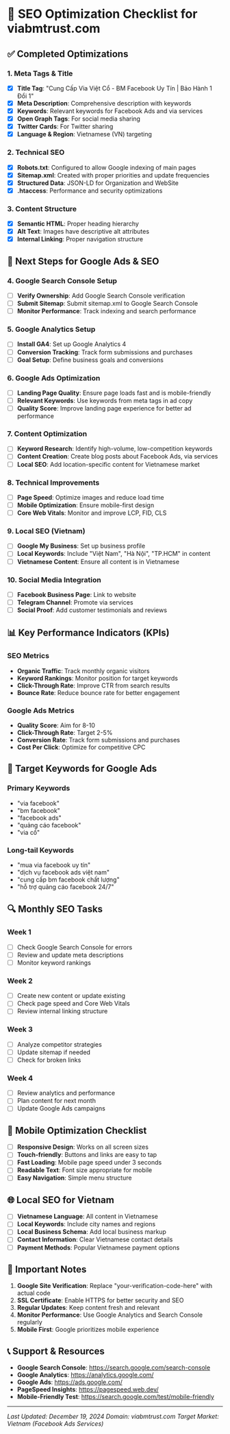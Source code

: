 # 🚀 SEO Optimization Checklist for viabmtrust.com

## ✅ Completed Optimizations

### 1. Meta Tags & Title

- [x] **Title Tag**: "Cung Cấp Via Việt Cổ - BM Facebook Uy Tín | Bảo Hành 1 Đổi 1"
- [x] **Meta Description**: Comprehensive description with keywords
- [x] **Keywords**: Relevant keywords for Facebook Ads and via services
- [x] **Open Graph Tags**: For social media sharing
- [x] **Twitter Cards**: For Twitter sharing
- [x] **Language & Region**: Vietnamese (VN) targeting

### 2. Technical SEO

- [x] **Robots.txt**: Configured to allow Google indexing of main pages
- [x] **Sitemap.xml**: Created with proper priorities and update frequencies
- [x] **Structured Data**: JSON-LD for Organization and WebSite
- [x] **.htaccess**: Performance and security optimizations

### 3. Content Structure

- [x] **Semantic HTML**: Proper heading hierarchy
- [x] **Alt Text**: Images have descriptive alt attributes
- [x] **Internal Linking**: Proper navigation structure

## 🔧 Next Steps for Google Ads & SEO

### 4. Google Search Console Setup

- [ ] **Verify Ownership**: Add Google Search Console verification
- [ ] **Submit Sitemap**: Submit sitemap.xml to Google Search Console
- [ ] **Monitor Performance**: Track indexing and search performance

### 5. Google Analytics Setup

- [ ] **Install GA4**: Set up Google Analytics 4
- [ ] **Conversion Tracking**: Track form submissions and purchases
- [ ] **Goal Setup**: Define business goals and conversions

### 6. Google Ads Optimization

- [ ] **Landing Page Quality**: Ensure page loads fast and is mobile-friendly
- [ ] **Relevant Keywords**: Use keywords from meta tags in ad copy
- [ ] **Quality Score**: Improve landing page experience for better ad performance

### 7. Content Optimization

- [ ] **Keyword Research**: Identify high-volume, low-competition keywords
- [ ] **Content Creation**: Create blog posts about Facebook Ads, via services
- [ ] **Local SEO**: Add location-specific content for Vietnamese market

### 8. Technical Improvements

- [ ] **Page Speed**: Optimize images and reduce load time
- [ ] **Mobile Optimization**: Ensure mobile-first design
- [ ] **Core Web Vitals**: Monitor and improve LCP, FID, CLS

### 9. Local SEO (Vietnam)

- [ ] **Google My Business**: Set up business profile
- [ ] **Local Keywords**: Include "Việt Nam", "Hà Nội", "TP.HCM" in content
- [ ] **Vietnamese Content**: Ensure all content is in Vietnamese

### 10. Social Media Integration

- [ ] **Facebook Business Page**: Link to website
- [ ] **Telegram Channel**: Promote via services
- [ ] **Social Proof**: Add customer testimonials and reviews

## 📊 Key Performance Indicators (KPIs)

### SEO Metrics

- **Organic Traffic**: Track monthly organic visitors
- **Keyword Rankings**: Monitor position for target keywords
- **Click-Through Rate**: Improve CTR from search results
- **Bounce Rate**: Reduce bounce rate for better engagement

### Google Ads Metrics

- **Quality Score**: Aim for 8-10
- **Click-Through Rate**: Target 2-5%
- **Conversion Rate**: Track form submissions and purchases
- **Cost Per Click**: Optimize for competitive CPC

## 🎯 Target Keywords for Google Ads

### Primary Keywords

- "via facebook"
- "bm facebook"
- "facebook ads"
- "quảng cáo facebook"
- "via cổ"

### Long-tail Keywords

- "mua via facebook uy tín"
- "dịch vụ facebook ads việt nam"
- "cung cấp bm facebook chất lượng"
- "hỗ trợ quảng cáo facebook 24/7"

## 🔍 Monthly SEO Tasks

### Week 1

- [ ] Check Google Search Console for errors
- [ ] Review and update meta descriptions
- [ ] Monitor keyword rankings

### Week 2

- [ ] Create new content or update existing
- [ ] Check page speed and Core Web Vitals
- [ ] Review internal linking structure

### Week 3

- [ ] Analyze competitor strategies
- [ ] Update sitemap if needed
- [ ] Check for broken links

### Week 4

- [ ] Review analytics and performance
- [ ] Plan content for next month
- [ ] Update Google Ads campaigns

## 📱 Mobile Optimization Checklist

- [ ] **Responsive Design**: Works on all screen sizes
- [ ] **Touch-friendly**: Buttons and links are easy to tap
- [ ] **Fast Loading**: Mobile page speed under 3 seconds
- [ ] **Readable Text**: Font size appropriate for mobile
- [ ] **Easy Navigation**: Simple menu structure

## 🌐 Local SEO for Vietnam

- [ ] **Vietnamese Language**: All content in Vietnamese
- [ ] **Local Keywords**: Include city names and regions
- [ ] **Local Business Schema**: Add local business markup
- [ ] **Contact Information**: Clear Vietnamese contact details
- [ ] **Payment Methods**: Popular Vietnamese payment options

## 🚨 Important Notes

1. **Google Site Verification**: Replace "your-verification-code-here" with actual code
2. **SSL Certificate**: Enable HTTPS for better security and SEO
3. **Regular Updates**: Keep content fresh and relevant
4. **Monitor Performance**: Use Google Analytics and Search Console regularly
5. **Mobile First**: Google prioritizes mobile experience

## 📞 Support & Resources

- **Google Search Console**: https://search.google.com/search-console
- **Google Analytics**: https://analytics.google.com/
- **Google Ads**: https://ads.google.com/
- **PageSpeed Insights**: https://pagespeed.web.dev/
- **Mobile-Friendly Test**: https://search.google.com/test/mobile-friendly

---

_Last Updated: December 19, 2024_
_Domain: viabmtrust.com_
_Target Market: Vietnam (Facebook Ads Services)_

